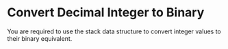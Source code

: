 # Convert Decimal Integer to Binary

You are required to use the stack data structure to convert integer values to their binary equivalent.
